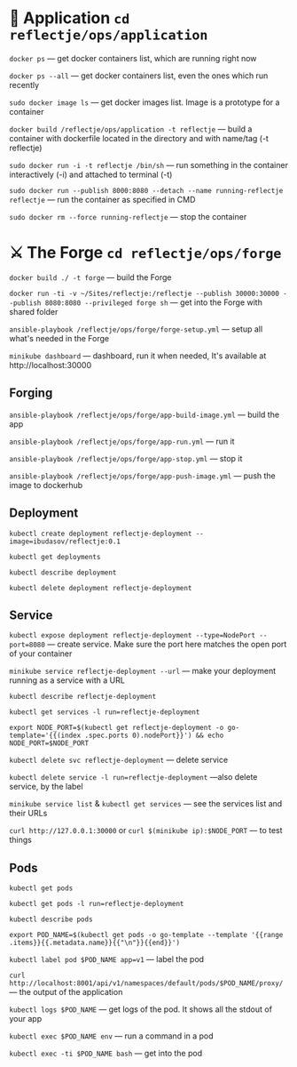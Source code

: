 # 🎯 Application `cd reflectje/ops/application`

`docker ps` — get docker containers list, which are running right now

`docker ps --all` — get docker containers list, even the ones which run recently

`sudo docker image ls` — get docker images list. Image is a prototype for a container

`docker build /reflectje/ops/application -t reflectje` — build a container with dockerfile located in the directory and with name/tag (-t reflectje)

`sudo docker run -i -t reflectje /bin/sh` — run something in the container interactively (-i) and attached to terminal (-t)

`sudo docker run --publish 8000:8080 --detach --name running-reflectje reflectje` — run the container as specified in CMD

`sudo docker rm --force running-reflectje` — stop the container

# ⚔️ The Forge `cd reflectje/ops/forge`

`docker build ./ -t forge` — build the Forge

`docker run -ti -v ~/Sites/reflectje:/reflectje --publish 30000:30000 --publish 8080:8080 --privileged forge sh` — get into the Forge with shared folder

`ansible-playbook /reflectje/ops/forge/forge-setup.yml` — setup all what's needed in the Forge

`minikube dashboard` — dashboard, run it when needed, It's available at http://localhost:30000

## Forging

`ansible-playbook /reflectje/ops/forge/app-build-image.yml` — build the app

`ansible-playbook /reflectje/ops/forge/app-run.yml` — run it

`ansible-playbook /reflectje/ops/forge/app-stop.yml` — stop it

`ansible-playbook /reflectje/ops/forge/app-push-image.yml` — push the image to dockerhub

## Deployment

`kubectl create deployment reflectje-deployment --image=ibudasov/reflectje:0.1`

`kubectl get deployments`

`kubectl describe deployment`

`kubectl delete deployment reflectje-deployment`

## Service

`kubectl expose deployment reflectje-deployment --type=NodePort --port=8080` — create service. Make sure the port here matches the open port of your container

`minikube service reflectje-deployment --url` — make your deployment running as a service with a URL

`kubectl describe reflectje-deployment`

`kubectl get services -l run=reflectje-deployment`

`export NODE_PORT=$(kubectl get reflectje-deployment -o go-template='{{(index .spec.ports 0).nodePort}}') && echo NODE_PORT=$NODE_PORT`

`kubectl delete svc reflectje-deployment`  — delete service

`kubectl delete service -l run=reflectje-deployment` —also delete service, by the label 

`minikube service list` & `kubectl get services` — see the services list and their URLs

`curl http://127.0.0.1:30000` or `curl $(minikube ip):$NODE_PORT` — to test things

## Pods

`kubectl get pods`

`kubectl get pods -l run=reflectje-deployment`

`kubectl describe pods`

`export POD_NAME=$(kubectl get pods -o go-template --template '{{range .items}}{{.metadata.name}}{{"\n"}}{{end}}')`

`kubectl label pod $POD_NAME app=v1` — label the pod

`curl http://localhost:8001/api/v1/namespaces/default/pods/$POD_NAME/proxy/` — the output of the application

`kubectl logs $POD_NAME` — get logs of the pod. It shows all the stdout of your app

`kubectl exec $POD_NAME env` — run a command in a pod

`kubectl exec -ti $POD_NAME bash` — get into the pod


